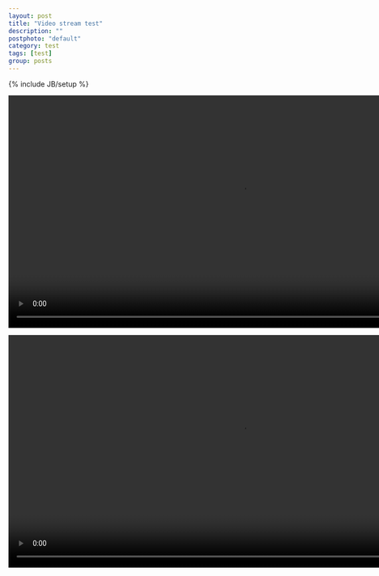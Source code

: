```yaml
---
layout: post
title: "Video stream test"
description: ""
postphoto: "default"
category: test
tags: [test]
group: posts
---
```

{% include JB/setup %}
<div>
<video id="video1" onload="removeControls();" width="920" autoplay="true" loop="true">
  <source src="{{ BASE.PATH }}/video/dock.mp4" type="video/mp4">
  <source src="{{ BASE.PATH }}/video/dock.ogv" type="video/ogv">
  <source src="{{ BASE.PATH }}/video/dock.webm" type="video/webm">
  <object data="{{ BASE.PATH }}/video/dock.mp4" width="920">
    <embed src="{{ BASE.PATH }}/video/dock.swf" width="920">
  </object> 
</video>
<script>
video.setAttribute("controls","controls");

removeControls = function() {
  var video = document.getElementById('video1');
  video.removeAttribute("controls");
}
</script>
</div>
<video id="video1" onload="removeControls();" width="920" autoplay="true" loop="true">
  <source src="{{ BASE.PATH }}/video/tags.mp4" type="video/mp4">
  <source src="{{ BASE.PATH }}/video/tags.ogv" type="video/ogv">
  <source src="{{ BASE.PATH }}/video/tags.webm" type="video/webm">
  <object data="{{ BASE.PATH }}/video/tags.mp4" width="920">
    <embed src="{{ BASE.PATH }}/video/tags.swf" width="920">
  </object> 
</video>